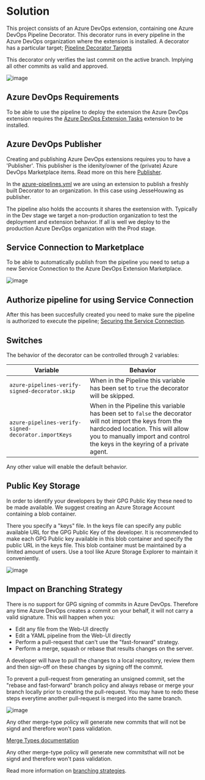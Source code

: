 # Solution

This project consists of an Azure DevOps extension, containing one Azure DevOps Pipeline Decorator.
This decorator runs in every pipeline in the Azure DevOps organization where the extension is installed.
A decorator has a particular target; [Pipeline Decorator Targets](https://docs.microsoft.com/en-us/azure/devops/extend/develop/add-pipeline-decorator?view=azure-devops#targets)

This decorator only verifies the last commit on the active branch. Implying all other commits as valid and approved.

![image](https://user-images.githubusercontent.com/16139694/117464028-8d6e6980-af50-11eb-8bfc-57b883347a2e.png)

## Azure DevOps Requirements

To be able to use the pipeline to deploy the extension the Azure DevOps extension requires the [Azure DevOps Extension Tasks](https://marketplace.visualstudio.com/items?itemName=ms-devlabs.vsts-developer-tools-build-tasks) extension to be installed.

## Azure DevOps Publisher

Creating and publishing Azure DevOps extensions requires you to have a 'Publisher'. 
This publisher is the idenity/owner of the (private) Azure DevOps Marketplace items.
Read more on this here [Publisher](https://docs.microsoft.com/en-us/azure/devops/extend/publish/overview?view=azure-devops).

In the [azure-pipelines.yml](https://github.com/XpiritBV/azure-pipelines-verify-signed-decorator/blob/main/azure-pipelines.yml) we are using an extension to publish a freshly built Decorator to an organization. In this case using JesseHouwing as publisher. 
 
The pipeline also holds the accounts it shares the exetension with. Typically in the Dev stage we target a non-production organization to test the deployment and extension behavior. If all is well we deploy to the production Azure DevOps organization with the Prod stage.

## Service Connection to Marketplace

To be able to automatically publish from the pipeline you need to setup a new Service Connection to the Azure DevOps Extension Marketplace.

![image](https://user-images.githubusercontent.com/16139694/117453255-05cf2d80-af45-11eb-9527-15ab9711b6d7.png)

## Authorize pipeline for using Service Connection

After this has been succesfully created you need to make sure the pipeline is authorized to execute the pipeline;
[Securing the Service Connection](https://docs.microsoft.com/en-us/azure/devops/pipelines/library/service-endpoints?view=azure-devops&tabs=yaml#secure-a-service-connection).

## Switches

The behavior of the decorator can be controlled through 2 variables:

Variable | Behavior
------------ | -------------
`azure-pipelines-verify-signed-decorator.skip` | When in the Pipeline this variable has been set to `true` the decorator will be skipped.
`azure-pipelines-verify-signed-decorator.importKeys` | When in the Pipeline this variable has been set to `false` the decorator will not import the keys from the hardcoded location. This will allow you to manually import and control the keys in the keyring of a private agent.

Any other value will enable the default behavior.

## Public Key Storage

In order to identify your developers by their GPG Public Key these need to be made available. 
We suggest creating an Azure Storage Account containing a blob container. 

There you specify a "keys" file. In the keys file can specify any public available URL for the GPG Public Key of the developer.
It is recommended to make each GPG Public key available in this blob container and specify the public URL in the keys file.
This blob container must be maintained by a limited amount of users.
Use a tool like Azure Storage Explorer to maintain it conveniently.

![image](https://user-images.githubusercontent.com/16139694/117461575-04eec980-af4e-11eb-9540-7ad1ec9b5b97.png)

## Impact on Branching Strategy

There is no support for GPG signing of commits in Azure DevOps. Therefore any time Azure DevOps creates a commit on your behalf, it will not carry a valid signature. This will happen when you:

* Edit any file from the Web-UI directly
* Edit a YAML pipeline from the Web-UI directly
* Perform a pull-request that can't use the "fast-forward" strategy.
* Perform a merge, squash or rebase that results changes on the server.

A developer will have to pull the changes to a local repository, review them and then sign-off on these changes by signing off the commit.

To prevent a pull-request from generating an unsigned commit, set the "rebase and fast-forward" branch policy and always rebase or merge your branch locally prior to creating the pull-request. You may have to redo these steps everytime another pull-request is merged into the same branch.

![image](https://user-images.githubusercontent.com/16139694/117456985-1681a280-af49-11eb-8298-d3956e3aec82.png)

Any other merge-type policy will generate new commits that will not be signd and therefore won't pass validation.

[Merge Types documentation](https://docs.microsoft.com/en-us/azure/devops/repos/git/branch-policies?view=azure-evops#limit-merge-types)

Any other merge-type policy will generate new commitsthat will not be signd and therefore won't pass validation.

Read more information on [branching strategies](https://docs.microsoft.com/en-us/azure/devops/repos/git/branch-policies-overview?view=azure-devops).
